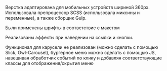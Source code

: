 Верстка адаптирована для мобильных устройств шириной 360px. Использовала препроцессор SCSS (использовала миксины и переменные), а также сборщик Gulp.

Были применены шрифты в соответствие с макетом

Реализованы эффекты при наведении на ссылки и кнопки.

Функционал для карусели не реализован (можно сделать с помощью Slick, Owl-Carousel), бургерное меню можно сделать с помощью JS, навешивая обработчик событий по клику и добавляя соответствующие классы для отображения/скрытия меню
